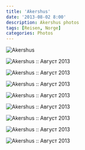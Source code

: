 ```yaml
---
title: 'Akershus'
date: '2013-08-02 8:00'
description: Akershus photos
tags: [Reisen, Norge]
categories: Photos
---
```

<div class='preview'><img src='{{urls.media}}/Akershus-OK.jpg' alt='Akershus'></div>

![Akershus :: Август 2013]({{urls.media}}/cc64e27bedfe906e1489e46cb28883cb-600.jpg "Крепость Акершус очень похожа на Петропавловку.")

![Akershus :: Август 2013]({{urls.media}}/ac536f7f4df5f4dbf911088e396a3a59-600.jpg "Пушек много, правда в полдень они не стреляют.")

![Akershus :: Август 2013]({{urls.media}}/9db9f656114cc46779a98287bf208290-600.jpg "Хотя некоторые держат под прицелом город.")

![Akershus :: Август 2013]({{urls.media}}/da16eace3cbd904e9abd04669fa9494a-600.jpg "Порох (как и все остальное) в Норвегии очень дорогой.")

![Akershus :: Август 2013]({{urls.media}}/0b3de2c1da55aa3a8b2de367cb9ec6f3-600.jpg "Перед входом неожиданно оказался памятник феминистической эмансипации.")

![Akershus :: Август 2013]({{urls.media}}/c38b02c716ac72129b67e7ea641c9148-600.jpg "Анфилада.")

![Akershus :: Август 2013]({{urls.media}}/b6689d9720baafe438e8e052fdaf6a53-600.jpg "Угловая башня.")

![Akershus :: Август 2013]({{urls.media}}/fa5e0892409f69b2343f9ab7f12d1abc-600.jpg "Выход.")

